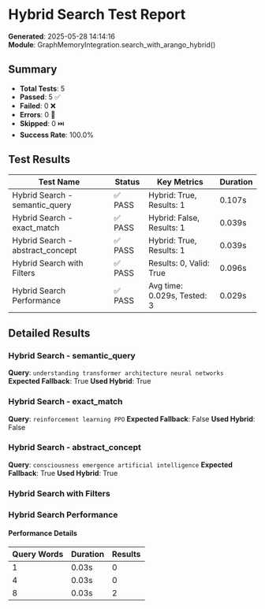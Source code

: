 # Hybrid Search Test Report

**Generated**: 2025-05-28 14:14:16  
**Module**: GraphMemoryIntegration.search_with_arango_hybrid()

## Summary

- **Total Tests**: 5
- **Passed**: 5 ✅
- **Failed**: 0 ❌
- **Errors**: 0 🚫
- **Skipped**: 0 ⏭️
- **Success Rate**: 100.0%

## Test Results

| Test Name | Status | Key Metrics | Duration |
|-----------|--------|-------------|----------|
| Hybrid Search - semantic_query | ✅ PASS | Hybrid: True, Results: 1 | 0.107s |
| Hybrid Search - exact_match | ✅ PASS | Hybrid: False, Results: 1 | 0.039s |
| Hybrid Search - abstract_concept | ✅ PASS | Hybrid: True, Results: 1 | 0.039s |
| Hybrid Search with Filters | ✅ PASS | Results: 0, Valid: True | 0.096s |
| Hybrid Search Performance | ✅ PASS | Avg time: 0.029s, Tested: 3 | 0.029s |

## Detailed Results

### Hybrid Search - semantic_query
**Query**: `understanding transformer architecture neural networks`
**Expected Fallback**: True
**Used Hybrid**: True

### Hybrid Search - exact_match
**Query**: `reinforcement learning PPO`
**Expected Fallback**: False
**Used Hybrid**: False

### Hybrid Search - abstract_concept
**Query**: `consciousness emergence artificial intelligence`
**Expected Fallback**: True
**Used Hybrid**: True

### Hybrid Search with Filters

### Hybrid Search Performance

#### Performance Details
| Query Words | Duration | Results |
|-------------|----------|----------|
| 1 | 0.03s | 0 |
| 4 | 0.03s | 0 |
| 8 | 0.03s | 2 |
